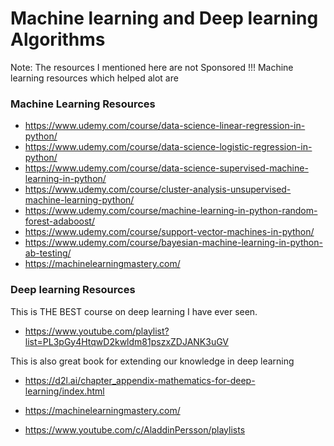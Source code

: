 
# Machine learning and Deep learning Algorithms

Note: The resources I mentioned here are not Sponsored !!!
Machine learning resources which helped alot are

### Machine Learning Resources

- https://www.udemy.com/course/data-science-linear-regression-in-python/
- https://www.udemy.com/course/data-science-logistic-regression-in-python/
- https://www.udemy.com/course/data-science-supervised-machine-learning-in-python/
- https://www.udemy.com/course/cluster-analysis-unsupervised-machine-learning-python/
- https://www.udemy.com/course/machine-learning-in-python-random-forest-adaboost/
- https://www.udemy.com/course/support-vector-machines-in-python/
- https://www.udemy.com/course/bayesian-machine-learning-in-python-ab-testing/
- https://machinelearningmastery.com/

### Deep learning Resources
This is THE BEST course on deep learning I have ever seen.
- https://www.youtube.com/playlist?list=PL3pGy4HtqwD2kwldm81pszxZDJANK3uGV

This is also great book for extending our knowledge in deep learning
- https://d2l.ai/chapter_appendix-mathematics-for-deep-learning/index.html


- https://machinelearningmastery.com/
- https://www.youtube.com/c/AladdinPersson/playlists

